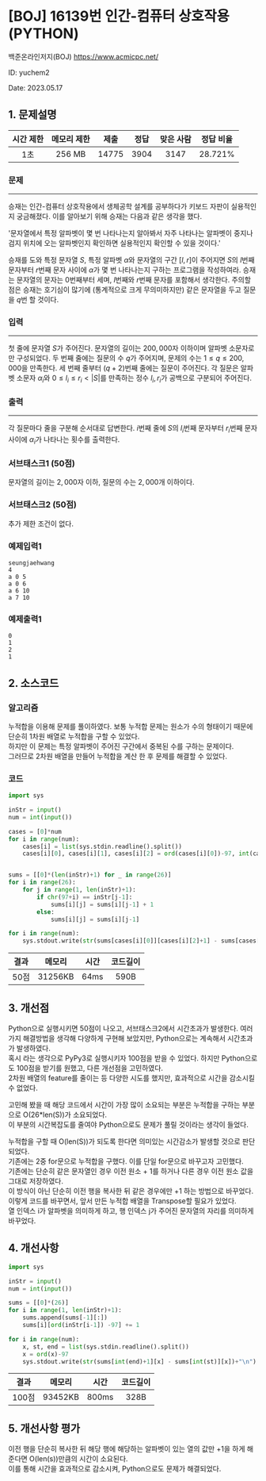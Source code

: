 # [BOJ] 16139번 인간-컴퓨터 상호작용(PYTHON)
백준온라인저지(BOJ) https://www.acmicpc.net/

ID: yuchem2

Date: 2023.05.17
## 1. 문제설명
| 시간 제한 | 메모리 제한 | 제출  | 정답 | 맞은 사람 | 정답 비율 |
| :---: | :---: | :---: | :---: | :---: | :---: |
|  1초  | 256 MB | 14775 | 3904 | 3147 | 28.721% |

### 문제
---
승재는 인간-컴퓨터 상호작용에서 생체공학 설계를 공부하다가 키보드 자판이 실용적인지 궁금해졌다. 이를 알아보기 위해 승재는 다음과 같은 생각을 했다. 

'문자열에서 특정 알파벳이 몇 번 나타나는지 알아봐서 자주 나타나는 알파벳이 중지나 검지 위치에 오는 알파벳인지 확인하면 실용적인지 확인할 수 있을 것이다.'

승재를 도와 특정 문자열 
$S$, 특정 알파벳 
$\alpha$와 문자열의 구간 
$[l,r]$이 주어지면 
$S$의 
$l$번째 문자부터 
$r$번째 문자 사이에 
$\alpha$가 몇 번 나타나는지 구하는 프로그램을 작성하여라. 승재는 문자열의 문자는 
$0$번째부터 세며, 
$l$번째와 
$r$번째 문자를 포함해서 생각한다. 주의할 점은 승재는 호기심이 많기에 (통계적으로 크게 무의미하지만) 같은 문자열을 두고 질문을 
$q$번 할 것이다.
### 입력
---
첫 줄에 문자열 
$S$가 주어진다. 문자열의 길이는 
$200,000$자 이하이며 알파벳 소문자로만 구성되었다. 두 번째 줄에는 질문의 수 
$q$가 주어지며, 문제의 수는 
$1\leq q\leq 200,000$을 만족한다. 세 번째 줄부터 
$(q+2)$번째 줄에는 질문이 주어진다. 각 질문은 알파벳 소문자 
$\alpha_i$와 
$0\leq l_i\leq r_i<|S|$를 만족하는 정수 
$l_i,r_i$가 공백으로 구분되어 주어진다.
### 출력
---
각 질문마다 줄을 구분해 순서대로 답변한다. 
$i$번째 줄에 
$S$의 
$l_i$번째 문자부터 
$r_i$번째 문자 사이에 
$\alpha_i$가 나타나는 횟수를 출력한다.

### 서브태스크1 (50점)
문자열의 길이는 
$2,000$자 이하, 질문의 수는 
$2,000$개 이하이다.
### 서브태스크2 (50점)
추가 제한 조건이 없다.
### 예제입력1
```
seungjaehwang
4
a 0 5
a 0 6
a 6 10
a 7 10
```
### 예제출력1
```
0
1
2
1
```
## 2. 소스코드

### 알고리즘

누적합을 이용해 문제를 풀이하였다. 보통 누적합 문제는 원소가 수의 형태이기 때문에 단순히 1차원 배열로 누적합을 구할 수 있었다.  
하지만 이 문제는 특정 알파벳이 주어진 구간에서 중복된 수를 구하는 문제이다.  
그러므로 2차원 배열을 만들어 누적합을 계산 한 후 문제를 해결할 수 있었다.  

### 코드
```Python
import sys

inStr = input()
num = int(input())

cases = [0]*num
for i in range(num):
    cases[i] = list(sys.stdin.readline().split())
    cases[i][0], cases[i][1], cases[i][2] = ord(cases[i][0])-97, int(cases[i][1]), int(cases[i][2])


sums = [[0]*(len(inStr)+1) for _ in range(26)]
for i in range(26):
    for j in range(1, len(inStr)+1):
        if chr(97+i) == inStr[j-1]:
            sums[i][j] = sums[i][j-1] + 1
        else:
            sums[i][j] = sums[i][j-1]

for i in range(num):
    sys.stdout.write(str(sums[cases[i][0]][cases[i][2]+1] - sums[cases[i][0]][cases[i][1]])+"\n")
```
| 결과 | 메모리 | 시간 | 코드길이 |
|:---:|:-----: | :---: | :----: |
| 50점 | 31256KB | 64ms | 590B |

## 3. 개선점
Python으로 실행시키면 50점이 나오고, 서브태스크2에서 시간초과가 발생한다. 여러가지 해결방법을 생각해 다양하게 구현해 보았지만, Python으로는 계속해서 시간초과가 발생하였다.  
혹시 라는 생각으로 PyPy3로 실행시키자 100점을 받을 수 있었다. 하지만 Python으로도 100점을 받기를 원했고, 다른 개선점을 고민하였다.  
2차원 배열의 feature를 줄이는 등 다양한 시도를 했지만, 효과적으로 시간을 감소시킬 수 없었다.  

고민해 봤을 때 해당 코드에서 시간이 가장 많이 소요되는 부분은 누적합을 구하는 부분으로 O(26*len(S))가 소요되었다.  
이 부분의 시간복잡도를 줄여야 Python으로도 문제가 풀릴 것이라는 생각이 들었다.  

누적합을 구할 때 O(len(S))가 되도록 한다면 의미있는 시간감소가 발생할 것으로 판단되었다.  
기존에는 2중 for문으로 누적합을 구했다. 이를 단일 for문으로 바꾸고자 고민했다.  
기존에는 단순히 같은 문자열인 경우 이전 원소 + 1를 하거나 다른 경우 이전 원소 값을 그대로 저장하였다.  
이 방식이 아닌 단순히 이전 행을 복사한 뒤 같은 경우에만 +1 하는 방법으로 바꾸었다.  
이렇게 코드를 바꾸면서, 앞서 만든 누적합 배열을 Transpose할 필요가 있었다.  
열 인덱스 i가 알파벳을 의미하게 하고, 행 인덱스 j가 주어진 문자열의 자리를 의미하게 바꾸었다. 

## 4. 개선사항

```Python
import sys

inStr = input()
num = int(input())

sums = [[0]*(26)]
for i in range(1, len(inStr)+1):
    sums.append(sums[-1][:])
    sums[i][ord(inStr[i-1]) -97] += 1

for i in range(num):
    x, st, end = list(sys.stdin.readline().split())
    x = ord(x)-97
    sys.stdout.write(str(sums[int(end)+1][x] - sums[int(st)][x])+"\n")
```
| 결과 | 메모리 | 시간 | 코드길이 |
|:---:|:-----: | :---: | :----: |
| 100점 | 93452KB | 800ms | 328B |

## 5. 개선사항 평가

이전 행을 단순히 복사한 뒤 해당 행에 해당하는 알파벳이 있는 열의 값만 +1을 하게 해준다면 O(len(s))만큼의 시간이 소요된다.  
이를 통해 시간을 효과적으로 감소시켜, Python으로도 문제가 해결되었다.  
